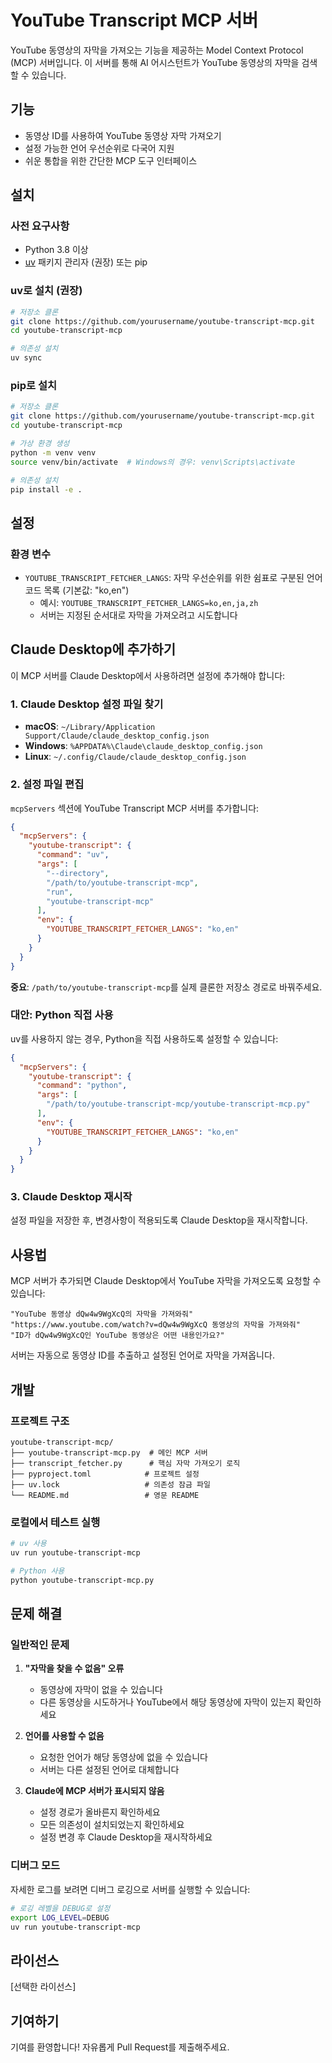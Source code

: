 # YouTube Transcript MCP 서버

YouTube 동영상의 자막을 가져오는 기능을 제공하는 Model Context Protocol (MCP) 서버입니다. 이 서버를 통해 AI 어시스턴트가 YouTube 동영상의 자막을 검색할 수 있습니다.

## 기능

- 동영상 ID를 사용하여 YouTube 동영상 자막 가져오기
- 설정 가능한 언어 우선순위로 다국어 지원
- 쉬운 통합을 위한 간단한 MCP 도구 인터페이스

## 설치

### 사전 요구사항

- Python 3.8 이상
- [uv](https://github.com/astral-sh/uv) 패키지 관리자 (권장) 또는 pip

### uv로 설치 (권장)

```bash
# 저장소 클론
git clone https://github.com/yourusername/youtube-transcript-mcp.git
cd youtube-transcript-mcp

# 의존성 설치
uv sync
```

### pip로 설치

```bash
# 저장소 클론
git clone https://github.com/yourusername/youtube-transcript-mcp.git
cd youtube-transcript-mcp

# 가상 환경 생성
python -m venv venv
source venv/bin/activate  # Windows의 경우: venv\Scripts\activate

# 의존성 설치
pip install -e .
```

## 설정

### 환경 변수

- `YOUTUBE_TRANSCRIPT_FETCHER_LANGS`: 자막 우선순위를 위한 쉼표로 구분된 언어 코드 목록 (기본값: "ko,en")
  - 예시: `YOUTUBE_TRANSCRIPT_FETCHER_LANGS=ko,en,ja,zh`
  - 서버는 지정된 순서대로 자막을 가져오려고 시도합니다

## Claude Desktop에 추가하기

이 MCP 서버를 Claude Desktop에서 사용하려면 설정에 추가해야 합니다:

### 1. Claude Desktop 설정 파일 찾기

- **macOS**: `~/Library/Application Support/Claude/claude_desktop_config.json`
- **Windows**: `%APPDATA%\Claude\claude_desktop_config.json`
- **Linux**: `~/.config/Claude/claude_desktop_config.json`

### 2. 설정 파일 편집

`mcpServers` 섹션에 YouTube Transcript MCP 서버를 추가합니다:

```json
{
  "mcpServers": {
    "youtube-transcript": {
      "command": "uv",
      "args": [
        "--directory",
        "/path/to/youtube-transcript-mcp",
        "run",
        "youtube-transcript-mcp"
      ],
      "env": {
        "YOUTUBE_TRANSCRIPT_FETCHER_LANGS": "ko,en"
      }
    }
  }
}
```

**중요**: `/path/to/youtube-transcript-mcp`를 실제 클론한 저장소 경로로 바꿔주세요.

### 대안: Python 직접 사용

uv를 사용하지 않는 경우, Python을 직접 사용하도록 설정할 수 있습니다:

```json
{
  "mcpServers": {
    "youtube-transcript": {
      "command": "python",
      "args": [
        "/path/to/youtube-transcript-mcp/youtube-transcript-mcp.py"
      ],
      "env": {
        "YOUTUBE_TRANSCRIPT_FETCHER_LANGS": "ko,en"
      }
    }
  }
}
```

### 3. Claude Desktop 재시작

설정 파일을 저장한 후, 변경사항이 적용되도록 Claude Desktop을 재시작합니다.

## 사용법

MCP 서버가 추가되면 Claude Desktop에서 YouTube 자막을 가져오도록 요청할 수 있습니다:

```
"YouTube 동영상 dQw4w9WgXcQ의 자막을 가져와줘"
"https://www.youtube.com/watch?v=dQw4w9WgXcQ 동영상의 자막을 가져와줘"
"ID가 dQw4w9WgXcQ인 YouTube 동영상은 어떤 내용인가요?"
```

서버는 자동으로 동영상 ID를 추출하고 설정된 언어로 자막을 가져옵니다.

## 개발

### 프로젝트 구조

```
youtube-transcript-mcp/
├── youtube-transcript-mcp.py  # 메인 MCP 서버
├── transcript_fetcher.py      # 핵심 자막 가져오기 로직
├── pyproject.toml            # 프로젝트 설정
├── uv.lock                   # 의존성 잠금 파일
└── README.md                 # 영문 README
```

### 로컬에서 테스트 실행

```bash
# uv 사용
uv run youtube-transcript-mcp

# Python 사용
python youtube-transcript-mcp.py
```

## 문제 해결

### 일반적인 문제

1. **"자막을 찾을 수 없음" 오류**
   - 동영상에 자막이 없을 수 있습니다
   - 다른 동영상을 시도하거나 YouTube에서 해당 동영상에 자막이 있는지 확인하세요

2. **언어를 사용할 수 없음**
   - 요청한 언어가 해당 동영상에 없을 수 있습니다
   - 서버는 다른 설정된 언어로 대체합니다

3. **Claude에 MCP 서버가 표시되지 않음**
   - 설정 경로가 올바른지 확인하세요
   - 모든 의존성이 설치되었는지 확인하세요
   - 설정 변경 후 Claude Desktop을 재시작하세요

### 디버그 모드

자세한 로그를 보려면 디버그 로깅으로 서버를 실행할 수 있습니다:

```bash
# 로깅 레벨을 DEBUG로 설정
export LOG_LEVEL=DEBUG
uv run youtube-transcript-mcp
```

## 라이선스

[선택한 라이선스]

## 기여하기

기여를 환영합니다! 자유롭게 Pull Request를 제출해주세요.